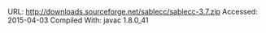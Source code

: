 URL: http://downloads.sourceforge.net/sablecc/sablecc-3.7.zip
Accessed: 2015-04-03
Compiled With: javac 1.8.0_41
